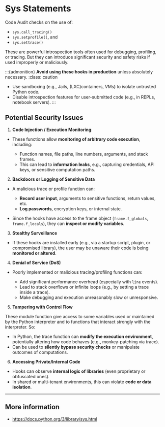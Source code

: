 # Sys Statements

Code Audit checks on the use of:
*  `sys.call_tracing()`
* `sys.setprofile()`, and 
* `sys.settrace()` 

These are powerful introspection tools often used for debugging, profiling, or tracing. But they can introduce significant security and safety risks if used improperly or maliciously.

:::{admonition} **Avoid using these hooks in production** unless absolutely necessary.
:class: caution
* Use sandboxing (e.g., Jails, (LXC)containers, VMs) to isolate untrusted Python code.
* Disable introspection features for user-submitted code (e.g., in REPLs, notebook servers).
:::


## Potential Security Issues

1. **Code Injection / Execution Monitoring**

* These functions allow **monitoring of arbitrary code execution**, including:

  * Function names, file paths, line numbers, arguments, and stack frames.
  * This can lead to **information leaks**, e.g., capturing credentials, API keys, or sensitive computation paths.

2. **Backdoors or Logging of Sensitive Data**

* A malicious trace or profile function can:

  * **Record user input**, arguments to sensitive functions, return values, etc.
  * **Log passwords**, encryption keys, or internal state.

* Since the hooks have access to the frame object (`frame.f_globals`, `frame.f_locals`), they can **inspect or modify variables**.

3. **Stealthy Surveillance**

* If these hooks are installed early (e.g., via a startup script, plugin, or compromised library), the user may be unaware their code is being **monitored or altered**.

4. **Denial of Service (DoS)**

* Poorly implemented or malicious tracing/profiling functions can:

  * Add significant performance overhead (especially with `line` events).
  * Lead to stack overflows or infinite loops (e.g., by setting a trace inside a trace).
  * Make debugging and execution unreasonably slow or unresponsive.

5. **Tampering with Control Flow**

These module function give access to some variables used or maintained by the Python interpreter and to functions that interact strongly with the interpreter. So:

* In Python, the trace function can **modify the execution environment**, potentially altering how code behaves (e.g., monkey-patching via trace).
* Can be used to **silently bypass security checks** or manipulate outcomes of computations.

6. **Accessing Private/Internal Code**

* Hooks can observe **internal logic of libraries** (even proprietary or obfuscated ones).
* In shared or multi-tenant environments, this can violate **code or data isolation**.

---




## More information

* https://docs.python.org/3/library/sys.html 